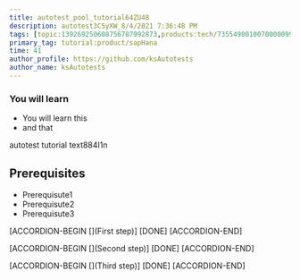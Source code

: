 ```yaml
---
title: autotest_pool_tutorial64ZU48
description: autotest3C5yXW_8/4/2021 7:36:48 PM
tags: [topic:139269250608756787992873,products:tech/73554900100700000996,tutorial:experience/advanced]
primary_tag: tutorial:product/sapHana
time: 41
author_profile: https://github.com/ksAutotests
author_name: ksAutotests
---
```

### You will learn
- You will learn this
- and that

autotest tutorial text884I1n

## Prerequisites
- Prerequisute1
- Prerequisute2
- Prerequisute3

[ACCORDION-BEGIN [](First step)]
[DONE]
[ACCORDION-END]

[ACCORDION-BEGIN [](Second step)]
[DONE]
[ACCORDION-END]

[ACCORDION-BEGIN [](Third step)]
[DONE]
[ACCORDION-END]

